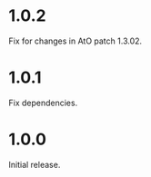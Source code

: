 # 1.0.2

Fix for changes in AtO patch 1.3.02.

# 1.0.1

Fix dependencies.

# 1.0.0

Initial release.